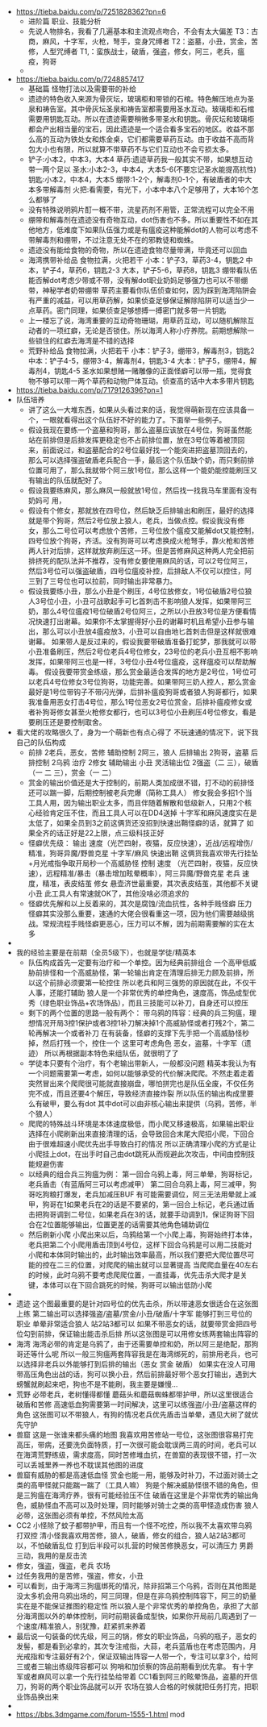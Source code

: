 - https://tieba.baidu.com/p/7251828362?pn=6
	- 进阶篇 职业、技能分析
	- 先说人物排名，我看了几遍基本和主流观点吻合，不会有太大偏差
	  T3：古商，麻风，十字军，火枪，弩手，变身咒缚者
	  T2：盗墓，小丑，赏金，苦修，人型咒缚者
	  T1,：蛮族战士，破盾，强盗，修女，阿三，老兵，瘟疫，狗哥
	-
- https://tieba.baidu.com/p/7248857417
	- 基础篇 怪物打法以及需要带的补给
	- 遗迹的特色收入来源为骨灰坛，玻璃柜和带锁的石棺。特色解压地点为圣泉和祷告室。其中骨灰坛圣泉和祷告室都需要用圣水互动。玻璃柜和石棺需要用钥匙互动。所以在遗迹需要稍微多带圣水和钥匙。骨灰坛和玻璃柜都会产出相当量的宝石，因此遗迹是一个适合看多宝石的地区。收益不那么高的互动为铁处女和炼金桌，它们都需要草药互动。由于收益不高而背包大小也有限，所以就算不带草药不与它们互动也不会亏损太多。
	- 铲子:小本2，中本3，大本4
	  草药:遗迹草药我一般其实不带，如果想互动带一两个足以
	  圣水:小本2-3，中本4，大本5-6(不要忘记圣水能提高抗性)
	  钥匙:小本2，中本4，大本5
	  绷带:1-2个，解毒剂0-1个，有破盾者的中大本多带解毒剂
	  火把:看需要，有光下，小本中本八个足够用了，大本16个怎么都够了
	- 没有特殊说明鸦片酊一概不带，流星药剂不用管，正常流程可以完全不用
	- 绷带和解毒剂在遗迹没有奇物互动，dot伤害也不多。所以重要性不如在其他地方，低难度下如果队伍强力或是有瘟疫这种能解dot的人物可以考虑不带解毒剂和绷带，不过注意无处不在的邪教徒和蜘蛛。
	- 遗迹没有能给食物的奇物，所以在遗迹食物尽量带满，毕竟还可以回血
	- 海湾携带补给品
	  食物拉满，火把若干
	  小本：铲子3，草药3-4，钥匙2
	  中本，铲子4，草药6，钥匙2-3
	  大本，铲子5-6，草药8，钥匙3
	  绷带看队伍能否解dot考虑少带或不带，没有解dot职业奶妈足够强力也可以不带绷带，神秘学者奶带绷带
	  草药主要看你队伍侦查如何，因为踩到海湾陷阱会有严重的减益，可以用草药解，如果侦查足够保证解除陷阱可以适当少一点草药。密门同理，如果侦查足够想搏一搏密门就多带一片钥匙
	- 上一楼忘了说，海湾重要的互动奇物珊瑚，用草药互动，可以随机解除互动者的一项红癖，无论是否锁住。所以海湾人称小疗养院。前期想解除一些锁住的红癖去海湾是不错的选择
	- 荒野补给品
	  食物拉满，火把若干
	  小本：铲子3，绷带3，解毒剂3，钥匙2
	  中本：铲子4-5，绷带3-4，解毒剂4，钥匙3-4
	  大本：铲子5，绷带4，解毒剂4，钥匙4-5
	  圣水如果想赌一赌雕像的正面怪癖可以带一瓶，觉得食物不够可以带一两个草药和动物尸体互动。侦查高的话中大本多带片钥匙
- https://tieba.baidu.com/p/7179126396?pn=1
- 队伍培养
	- 讲了这么一大堆东西，如果从头看过来的话，我觉得萌新现在应该具备一个，一眼就看得出这个队伍好不好的能力了。下面举一些例子。
	- 假设我现在要练一个盗墓和狗哥，那么盗墓应该放在4号位，狗哥虽然能站在前排但是后排发挥更稳定也不占前排位置，放在3号位等着被顶回来，前面说过，和盗墓配合的2号位最好找一个能突进把盗墓顶回去的，那么可以选择强盗破盾老兵配合一手，最后这个队伍缺个奶，而只剩前排位置可用了，那么我就带个阿三放1号位，那么这样一个能奶能控能刷压又有输出的队伍就配好了。
	- 假设我要练麻风，那么麻风一般就放1号位，然后找一找我马车里面有没有奶妈可 用，
	- 假设有个修女，那就放在四号位，然后缺乏后排输出和刷压，最好的选择就是带个狗哥，然后2号位放上狼人，老兵，当做点控。假设我没有修女，那么二号位可以考虑放个苦修，三号位放个瘟疫又能解dot又能控制，四号位放个狗哥，齐活。没有狗哥可以考虑换成火枪弩手，靠火枪和苦修两人针对后排，这样就放弃刷压这一环。但是苦修麻风这种两人完全把前排挤死的配队法并不推荐，没有修女要使用麻风的话，可以2号位阿三，然后3号位可以强盗破盾，四号位瘟疫补控，后排敌人不仅可以控住，阿三到了三号位也可以拉前，同时输出非常暴力。
	- 假设我要练小丑，那么小丑是个刷压，4号位放修女，1号位破盾2号位狼人3号位小丑，小丑可战歌起手可匕首刺击不影响狼人发挥，如果带阿三奶，那么4号位瘟疫1号位破盾2号位阿三，之所以小丑放3号位是方便看情况快速打出谢幕。如果你不太掌握得好小丑的谢幕时机且希望小丑参与输出，那么可以小丑放4瘟疫放3，小丑可以自由地匕首刺击但是这样就很难谢幕。
	  如果带人是反过来的，假设我要带破盾准备打蛇梦，那我就可以带小丑准备刷压，然后2号位老兵4号位修女，23号位的老兵小丑互相不影响发挥，如果带阿三也是一样，3号位小丑4号位瘟疫，这样瘟疫可以帮助解毒。
	  假设我要带赏金练级，那么赏金最适合发挥的地方是2号位，1号位可以老兵4号位修女3号位狗哥，功能完善。如果带阿三奶人控人，那么赏金最好是1号位带钩子不带闪光弹，后排补瘟疫狗哥或者狼人狗哥都行，如果我准备用恶女打击4号位，那么1号位恶女2号位赏金，后排补瘟疫修女或者补狗哥修女甚至火枪修女都行，也可以3号位小丑刷压4号位修女，看是要刷压还是要控制取舍。
- 看大佬的攻略很久了，身为一个萌新也有点心得了
  不玩速通的情况下，说下我自己的队伍构成
	- 前排 2老兵，恶女，苦修
	  辅助控制 2阿三，狼人
	  后排输出 2狗哥，盗墓
	  后排控制 2乌鸦
	  治疗 2修女
	  辅助输出 小丑
	  灵活输出位 2强盗（二 三），破盾（一 二 三），赏金（一 二）
	- 赏金的输出价值还是大于控制的，前期人类加成很不错，打不动的前排怪还可以踹一脚，后期控制被老兵完爆（简称工具人）
	  修女我会多招1个当工具人用，因为输出职业太多，而且伴随着解散和低级新人，只用2个核心经验肯定压不住，而且工具人可以在DD4送掉
	  十字军和麻风速度实在是太低了，如果全员到3之前这俩货还没招到快速出鞘怪癖的话，就算了
	  如果全齐的话正好是22上限，点三级科技正好
	- 怪癖优先级：
	  输出 速度（光芒四射，夜猫，反应快速），近战/远程增伤/精准，狗哥异魔/野兽克星
	  十字军/麻风 快速出鞘 这俩货我喜欢带先行挂坠+月光戒指争取开局秒一个高威胁怪
	  控制 速度 （光芒四射，夜猫，反应快速），远程精准/暴击（暴击增加眩晕概率），阿三异魔/野兽克星
	  老兵 速度，精准，表皮结茧
	  修女 悬壶济世最重要，其次表皮结茧，其他都不关键
	  小丑 此工具人有常速就OK了，其他没啥必须追求的
	- 怪癖优先解和以上反着来的，其次是腐蚀/流血抗性，各种手贱怪癖
	  压力怪癖其实没那么重要，速通的大佬会很看重这一项，因为他们需要越级挑战。常规流程手贱怪癖更恶心，压力可以不解，因为前期需要解的实在太多
-
- 我的经验主要是在前期（全员5级下），也就是学徒/精英本
	- 队伍构成首先一定要有治疗和一个单控。因为经典前排组合 一个高甲低威胁前排怪和一个高威胁怪，第一轮输出肯定在清理后排无力顾及前排，所以这个前排必须要第一轮控住
	  所以老兵和阿三强势的原因就在此，不仅干人事，还能打辅助
	  狼人是一个非常优秀的单控角色，速度高，饰品成型优秀（绿色职业饰品+农场饰品），而且三技能可以补刀，自身还可以控压
	- 剩下的两个位置的思路一般有两个：
	  带乌鸦的阵容：经典的兵三狗瘟，理想情况开局3控1保护或者3控1补刀解决掉1个高威胁怪或者打残2个，第二轮再解决一个或者补刀
	  在有装备，怪癖的支撑下先手把一个高威胁怪秒掉，然后打残一个，控住一个
	  这里可考虑角色 恶女，盗墓，十字军（遗迹）
	  所以再根据副本特色来组队伍，就很明了了
	- 学徒本只要有个治疗，有个老输出带新人，一般都没问题
	  精英本我认为有一个问题需要第一考虑，如何以能够承受的代价解决爬爬。不然走着走着突然冒出来个爬爬很可能就直接崩盘，哪怕拼完也是队伍全废，不仅任务完不成，而且还要4个解压，导致经济直接炸裂
	  所以队伍的输出构成里要么有破甲，要么有dot
	  其中dot可以由非核心输出来提供（乌鸦，苦修，半个狼人）
	- 爬爬的特殊战斗环境是本体速度极低，而小爬又移速极高，如果输出职业选择在小爬刷新出来直接清理的话，会导致回合末尾大爬招小爬，下回合由于很难超速小爬优先出手导致白打的情况
	  所以正确清理小爬的方式是让小爬挂上dot，在出手时自己由dot跳死从而规避此次攻击，中间由控制技能规避伤害
	- 以经典的组合兵三狗瘟为例：
	  第一回合乌鸦上毒，阿三单晕，狗哥标记，老兵盾击（有蓝盾阿三可以考虑减甲）
	  第二回合乌鸦上毒，阿三减甲，狗哥吃狗粮打爆发，老兵加减压BUF
	  有可能需要调位，阿三无法用晕就上减甲，狗哥在1如果老兵在2的话是不要紧的，第一回合上标记，老兵通过盾击把狗哥调到二号位，如果老兵在3的话，就要手动调到1，保证狗哥下回合在2位置能够输出，位置更差的话需要其他角色辅助调位
	- 然后刷新小爬
	  小爬出来以后，乌鸦给第一个小爬上毒，狗哥始终打本体，老兵把第二个小爬用盾击顶到4号位，这样下回合乌鸦是可以用二技能对小爬和本体同时输出的，此时输出效率最高，所以我们要把大爬位置尽可能的控在二三的位置，对爬爬的输出就可以显著提高
	  当爬爬血量在40左右的时候，此时乌鸦不要考虑爬爬位置，一直挂毒，优先击杀大爬才是关键，本体可以在下回合跳死的时候，狗哥可以输出低防小爬
-
- 遗迹
  这个图最重要的是针对四号位的优先击杀，所以带速恶女很适合在这张图上练
  第二输出可以选择强盗/盗墓/赏金/小丑/破盾/十字军 能够打到三号位的职业
  单晕非常适合狼人 站2站3都可以
  如果不带恶女的话，就要带赏金把四号位勾到前排，保证输出能击杀后排
  所以这张图是可以用修女练两套输出阵容的
- 海湾
  海湾必带的肯定是乌鸦了，由于还需要单控和奶，所以阿三是绝配，那狗哥还等什么呢
  所以一般三狗瘟两套阵容我是在海湾绑死的，前排用老兵，也可以选择非老兵以外能够打到后排的输出（恶女 赏金 破盾）
  如果实在没人可用带高压角色出战的话，狗可以换小丑，然后前排最好带个恶女打输出，遇到大螃蟹就刷起来吧，狗也不是不能刷，我主要是嫌慢...
- 荒野
  必带老兵，老树懂得都懂
  蘑菇头和蘑菇蜘蛛都带护甲，所以这里很适合破盾和苦修
  高速低血狗需要第一时间解决，这里可以练强盗/小丑/盗墓这样的角色
  这张图可以不带狼人，有狗的情况老兵优先盾击当单晕，遇见大树了就优先守护
- 兽窟
  这是一张谁来都头痛的地图
  我喜欢用苦修站一号位，这张图很容易打完高压，带病，还要洗负面特质，打一次很可能会耽误两三周的时间，老兵可以在海湾荒野练级，需求度高，同时苦修堆血抗，在兽窟的表现很不错，打一次可以丢城里养一养也不耽误其他图的进度
- 兽窟有威胁的都是高速低血怪
  赏金也能一用，能够及时补刀，不过面对骑士之类的高甲怪就只能踹一踹了（工具人嘛）
  狗是个解决威胁怪很不错的角色，但是三狗瘟在海湾疗养，很有可能经验压不住
  破盾在这里是个非常优秀的输出角色，威胁怪血不高可以及时处理，同时能够对骑士之类的高甲怪造成伤害
  狼人必带，这张图必须有单控，不然风险太高
- CC2
  小怪除了蚊子都带护甲，而且有一个怪不吃控，所以我不太喜欢带乌鸦打双控
  清小怪我喜欢用苦修，狼人，破盾，修女的组合，狼人站2站3都可以，不怕破盾乱位
  打到后半段可以扎营的时候苦修换恶女，可以清压力
  男爵三动，我用的是反击流
- 修女，强盗，强盗，老兵
  农场
- 过任务我用的是苦修，强盗，修女，小丑
- 可以看到，由于海湾三狗瘟绑死的情况，除非招第三个乌鸦，否则在其他图是没太多机会用乌鸦出场的，阿三同理，但是在非乌鸦控制阵容下，阿三的奶量实在是不能保证推图的稳定性
  所以狼人是个非常优秀的单控角色，承担了大部分海湾图以外的单体控制，同时前期装备成型快，如果你开局前几周遇到了一个速度/精准狼人，别犹豫，赶紧抓来养着
- 最后说一句装备的优先级，阿三的锅，修女的职业饰品，乌鸦的瓶子，恶女的发髻，都是看到必拿的，其次专注戒指，大蒜，老兵蓝盾也在考虑范围内，月光戒指和专注最好有2个，保证双输出阵容一人带一个，专注可以拿3个，给阿三或者三输出练级阵容都可以
  狗哨和加侦察的饰品前期看到优先拿。
  有十字军或者麻风可以拿一个先行挂坠给带着
  CC1看到阿三的眩晕饰品，盗墓的开信刀，狗哥的两个职业饰品就可以开
  农场在狼人合格的时候就把任务打完，把职业饰品换出来
-
- https://bbs.3dmgame.com/forum-1555-1.html mod